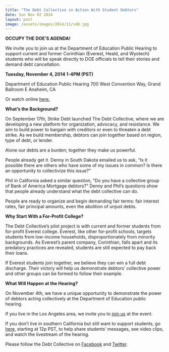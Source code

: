 ```yaml
---
title: "The Debt Collective in Action With Student Debtors"
date: Sun Nov 02 2014
layout: post
image: /assets/images/2014/11/sd8.jpg
---
```



**OCCUPY THE DOE’S AGENDA!**

We invite you to join us at the Department of Education Public Hearing to support current and former Corinthian (Everest, Heald, and Wyotech) students who will be speak directly to DOE officials to tell their stories and demand debt cancellation.

**Tuesday, November 4, 2014 1-4PM (PST)**

Department of Education Public Hearing
700 West  Convention Way, Grand Ballroom E
Anaheim, CA

Or watch online [here.](http://corinthian.debt.is) 

**What’s the Background?**

On September 17th, Strike Debt launched The Debt Collective, where we are developing a new platform for organization, advocacy, and resistance. We aim to build power to bargain with creditors or even to threaten a debt strike. As we build membership, debtors can join together based on region, type of debt, or lender.

Alone our debts are a burden; together they make us powerful.

People already get it.  Denny in South Dakota emailed us to ask, “Is it possible there are others who have some of my issues in common? Is there an opportunity to collectivize this issue?”

Phil in California asked a similar question, "Do you have a collective group of Bank of America Mortgage debtors?” Denny and Phil’s questions show that people already understand what the debt collective can do.

People are ready to organize and begin demanding fair terms: fair interest rates, fair principal amounts, even the abolition of unjust debts.

**Why Start With a For-Profit College?**

The Debt Collective’s pilot project is with current and former students from for-profit Everest college. Everest, like other for-profit schools, targets students from low-income households, disproportionately from minority backgrounds. As Everest’s parent company, Corinthian, falls apart and its predatory practices are revealed, students are still expected to pay back their loans. 

If Everest students join together, we believe they can win a full debt discharge. Their victory will help us demonstrate debtors’ collective power and other groups can be formed to follow their example.

**What Will Happen at the Hearing?**

On November 4th, we have a unique opportunity to demonstrate the power of debtors acting collectively at the Department of Education public hearing.

If you live in the Los Angeles area, we invite you to [join us](http://www.facebook.com/events/391157897699338/) at the event.

If you don’t live in southern California but still want to support students, go [here](http://corinthian.debt.is), starting at 12p PST, to help share students’ messages, see video clips, and watch the livestream of the hearing.

Please follow the Debt Collective on [Facebook](http://www.facebook.com/DebtCollective) and [Twitter](http://twitter.com/strikedebt).

